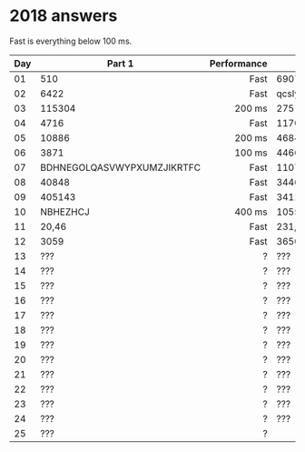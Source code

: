 # 2018 answers
Fast is everything below 100 ms.

| Day | Part 1 | Performance | Part 2 | Performance |
| - | - | -: | - | -: |
| 01 | 510 | Fast | 69074 | Fast |
| 02 | 6422 | Fast | qcslyvphgkrmdawljuefotxbh | Fast |
| 03 | 115304 | 200 ms | 275 | 400 ms |
| 04 | 4716 | Fast | 117061 | Fast |
| 05 | 10886 | 200 ms | 4684 | 3200 ms |
| 06 | 3871 | 100 ms | 44667 | 300 ms |
| 07 | BDHNEGOLQASVWYPXUMZJIKRTFC | Fast | 1107 | Fast |
| 08 | 40848 | Fast | 34466 | Fast |
| 09 | 405143 | Fast | 3411514667 | 1000 ms |
| 10 | NBHEZHCJ | 400 ms | 10558 | 200 ms |
| 11 | 20,46 | Fast | 231,65,14 | Fast |
| 12 | 3059 | Fast | 3650000001776 | Fast |
| 13 | ??? | ? | ??? | ? |
| 14 | ??? | ? | ??? | ? |
| 15 | ??? | ? | ??? | ? |
| 16 | ??? | ? | ??? | ? |
| 17 | ??? | ? | ??? | ? |
| 18 | ??? | ? | ??? | ? |
| 19 | ??? | ? | ??? | ? |
| 20 | ??? | ? | ??? | ? |
| 21 | ??? | ? | ??? | ? |
| 22 | ??? | ? | ??? | ? |
| 23 | ??? | ? | ??? | ? |
| 24 | ??? | ? | ??? | ? |
| 25 | ??? | ? | | |